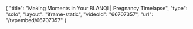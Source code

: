 {
    "title": "Making Moments in Your BLANQI | Pregnancy Timelapse",
    "type": "solo",
    "layout": "iframe-static",
    "videoId": "66707357",
    "url": "\/tvpembed\/66707357"
}